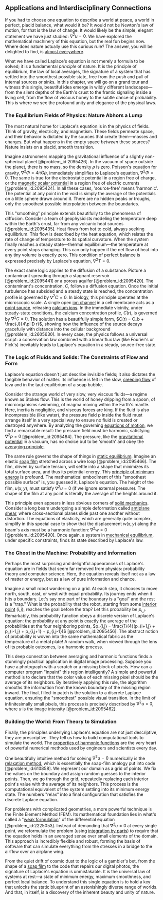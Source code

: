 ## Applications and Interdisciplinary Connections

If you had to choose one equation to describe a world at peace, a world in perfect, placid balance, what would it be? It would not be Newton's law of motion, for that is the law of change. It would likely be the simple, elegant statement we have just studied: $\nabla^2 u = 0$. We have explored the mathematical machinery of this equation, but the real fun begins now. Where does nature actually use this curious rule? The answer, you will be delighted to find, is [almost everywhere](@article_id:146137).

What we have called Laplace's equation is not merely a formula to be solved; it is a fundamental *principle* of nature. It is the principle of equilibrium, the law of local averages, the signature of a system that has settled into the smoothest possible state, free from the push and pull of internal sources or sinks. In this chapter, we will go on a grand tour and witness this single, beautiful idea emerge in wildly different landscapes—from the silent depths of the Earth's crust to the frantic signaling inside a living cell, from the flow of viscous honey to the subtle dance of probability. This is where we see the profound unity and elegance of the physical laws.

### The Equilibrium Fields of Physics: Nature Abhors a Lump

The most natural home for Laplace's equation is in the physics of fields. Think of gravity, electricity, and magnetism. These fields permeate space, and their behavior is dictated by the sources that create them—masses and charges. But what happens in the empty space *between* these sources? Nature insists on a placid, smooth transition.

Imagine astronomers mapping the gravitational influence of a slightly non-spherical planet [@problem_id:2095426]. In the vacuum of space outside the planet, there is no mass, so the density $\rho$ is zero. Poisson's equation for gravity, $\nabla^2 \Phi = 4\pi G \rho$, immediately simplifies to Laplace's equation, $\nabla^2 \Phi = 0$. The same is true for the electrostatic potential in a region free of charge, or the [magnetic scalar potential](@article_id:185214) in a region free of electric currents [@problem_id:2095424]. In all these cases, 'source-free' means 'harmonic'. The potential at any point in the void is simply the average of the potentials on a little sphere drawn around it. There are no hidden peaks or troughs, only the smoothest possible interpolation between the boundaries.

This "smoothing" principle extends beautifully to the phenomena of diffusion. Consider a team of geophysicists modeling the temperature deep within the Earth's crust, far from any volcanic heat sources [@problem_id:2095435]. Heat flows from hot to cold, always seeking equilibrium. This flow is described by the heat equation, which relates the rate of change of temperature to its spatial curvature. When the system finally reaches a steady state—thermal equilibrium—the temperature at every point stops changing. This can only happen if the net flow of heat into any tiny volume is exactly zero. This condition of perfect balance is expressed precisely by Laplace's equation, $\nabla^2 T = 0$.

The exact same logic applies to the diffusion of a substance. Picture a contaminant spreading through a stagnant reservoir [@problem_id:2095441] or a porous aquifer [@problem_id:2095420]. The contaminant's concentration, $C$, follows a diffusion equation. Once the initial turbulence has subsided and a steady state is reached, the concentration profile is governed by $\nabla^2 C = 0$. In biology, this principle operates at the microscopic scale. A single open [ion channel](@article_id:170268) in a cell membrane acts as a [point source](@article_id:196204), releasing [calcium ions](@article_id:140034). In the immediate vicinity, under steady-state conditions, the calcium concentration profile, $C(r)$, is governed by $\nabla^2 C = 0$. The solution has a beautifully simple form, $C(r) = C_b + \frac{J}{4\pi D r}$, showing how the influence of the source decays gracefully with distance into the cellular background [@problem_id:2605630]. In every case, the physics follows a universal script: a conservation law combined with a linear flux law (like Fourier's or Fick's) inevitably leads to Laplace's equation in a steady, source-free state.

### The Logic of Fluids and Solids: The Constraints of Flow and Form

Laplace's equation doesn't just describe invisible fields; it also dictates the tangible behavior of matter. Its influence is felt in the slow, [creeping flow](@article_id:263350) of lava and in the taut equilibrium of a soap bubble.

Consider the strange world of very slow, very viscous fluids—a regime known as Stokes flow. This is the world of honey dripping from a spoon, of microorganisms swimming, of magma moving within the Earth's mantle. Here, inertia is negligible, and viscous forces are king. If the fluid is also incompressible (like water), the pressure field $p$ inside the fluid must arrange itself in a very special way to ensure no fluid is created or destroyed anywhere. By analyzing the governing [equations of motion](@article_id:170226), we find a remarkable result: the pressure field must be harmonic, satisfying $\nabla^2 p = 0$ [@problem_id:2095484]. The pressure, like the [gravitational potential](@article_id:159884) in a vacuum, has no choice but to be 'smooth' and obey the [averaging principle](@article_id:172588).

The same rule governs the shape of things in [static equilibrium](@article_id:163004). Imagine an elastic [soap film](@article_id:267134) stretched across a wire loop [@problem_id:2095466]. The film, driven by surface tension, will settle into a shape that minimizes its total surface area, and thus its potential energy. This [principle of minimum energy](@article_id:177717) is profound. The mathematical embodiment of this "smoothest possible surface" is, you guessed it, Laplace's equation. The height of the film, $u(x,y)$, must satisfy $\nabla^2 u = 0$ (if we ignore external pressure). The shape of the film at any point is literally the average of the heights around it.

This principle even appears in less obvious corners of [solid mechanics](@article_id:163548). Consider a long beam undergoing a simple deformation called [antiplane shear](@article_id:182142), where cross-sectional planes slide past one another without distortion. The equations of elasticity, which are generally quite complex, simplify in this special case to show that the displacement $w(x,y)$ along the beam's axis must be a harmonic function: $\nabla^2 w = 0$ [@problem_id:2095490]. Once again, a system in [mechanical equilibrium](@article_id:148336), under specific constraints, finds its state described by Laplace's law.

### The Ghost in the Machine: Probability and Information

Perhaps the most surprising and delightful appearances of Laplace's equation are in fields that seem far removed from physics: probability theory and computer science. Here, the equation reveals itself not as a law of matter or energy, but as a law of pure information and chance.

Imagine a small robot wandering on a grid. At each step, it chooses to move north, south, east, or west with equal probability. Its journey ends when it hits a boundary. Let's say one part of the boundary is a "goal" and the rest is a "trap." What is the probability that the robot, starting from some [interior point](@article_id:149471) $(i,j)$, reaches the goal before the trap? Let this probability be $p_{i,j}$. Remarkably, this probability function obeys a discrete version of Laplace's equation: the probability at any point is exactly the average of the probabilities at the four neighboring points, $p_{i,j} = \frac{1}{4}(p_{i+1,j} + p_{i-1,j} + p_{i,j+1} + p_{i,j-1})$ [@problem_id:2095456]. The abstract notion of probability is woven into the same mathematical fabric as the temperature of a metal plate! A random walk, when viewed through the lens of its probable outcomes, is a harmonic process.

This deep connection between averaging and harmonic functions finds a stunningly practical application in digital image processing. Suppose you have a photograph with a scratch or a missing block of pixels. How can a computer program "inpaint" this region intelligently? A simple and powerful method is to declare that the color value of each missing pixel should be the average of its neighbors. By iteratively applying this rule, the algorithm smooths the information from the known boundary of the missing region inward. The final, filled-in patch is the solution to a discrete Laplace equation, ensuring the "smoothest" possible visual transition. In the limit of infinitesimally small pixels, this process is precisely described by $\nabla^2 u = 0$, where $u$ is the image intensity [@problem_id:2095462].

### Building the World: From Theory to Simulation

Finally, the principles underlying Laplace's equation are not just descriptive, they are prescriptive. They tell us how to build computational tools to simulate the world. The [properties of harmonic functions](@article_id:176658) are the very heart of powerful numerical methods used by engineers and scientists every day.

One beautifully intuitive method for solving $\nabla^2 u = 0$ numerically is the [relaxation method](@article_id:137775), which is essentially the soap-film analogy put into code [@problem_id:610858]. We represent our domain as a grid of points. We fix the values on the boundary and assign random guesses to the interior points. Then, we go through the grid, repeatedly replacing each interior point's value with the average of its neighbors. This process is the computational equivalent of the system settling into its minimum energy state. The numbers "relax" into a final configuration that satisfies the discrete Laplace equation.

For problems with complicated geometries, a more powerful technique is the Finite Element Method (FEM). Its mathematical foundation lies in what's called a "[weak formulation](@article_id:142403)" of the differential equation [@problem_id:2225053]. Instead of demanding that $\nabla^2 u = 0$ at every single point, we reformulate the problem (using [integration by parts](@article_id:135856)) to require that the equation holds in an averaged sense over small elements of the domain. This approach is incredibly flexible and robust, forming the basis of software that can simulate everything from the stresses in a bridge to the airflow over an airplane wing.

From the quiet drift of cosmic dust to the logic of a gambler's bet, from the shape of a [soap film](@article_id:267134) to the code that repairs our digital photos, the signature of Laplace's equation is unmistakable. It is the universal law of systems at rest—a state of minimum energy, maximum smoothness, and perfect local balance. To understand this single equation is to hold a key that unlocks the static blueprint of an astonishingly diverse range of worlds. And that, in itself, is a discovery of the inherent beauty and unity of nature.